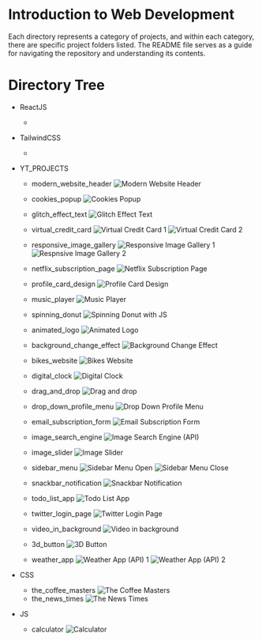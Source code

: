 # Introduction to Web Development

Each directory represents a category of projects, and within each category, there are specific project folders listed. The README file serves as a guide for navigating the repository and understanding its contents.

# Directory Tree

- ReactJS

  -

- TailwindCSS

  -

- YT_PROJECTS

  - modern_website_header
    ![Modern Website Header](./readme_pics/modern_website_header.png)

  - cookies_popup
    ![Cookies Popup](./readme_pics/cookies_popup.png)

  - glitch_effect_text
    ![Glitch Effect Text](./readme_pics/glitch_effect_text.png)

  - virtual_credit_card
    ![Virtual Credit Card 1](./readme_pics/virtual_credit_card_1.png)
    ![Virtual Credit Card 2](./readme_pics/virtual_credit_card_2.png)

  - responsive_image_gallery
    ![Responsive Image Gallery 1](./readme_pics/resp_img_gallery_1.png)
    ![Respnsive Image Gallery 2](./readme_pics/resp_img_gallery_2.png)

  - netflix_subscription_page
    ![Netflix Subscription Page](./readme_pics/netflix_subscription_page.png)

  - profile_card_design
    ![Profile Card Design](./readme_pics/profile_card_design.png)

  - music_player
    ![Music Player](./readme_pics/music_player.png)

  - spinning_donut
    ![Spinning Donut with JS](./readme_pics/spinning_donut.png)

  - animated_logo
    ![Animated Logo](./readme_pics/animated_logo.png)

  - background_change_effect
    ![Background Change Effect](./readme_pics/background_change_effect.png)

  - bikes_website
    ![Bikes Website](./readme_pics/bikes_website.png)

  - digital_clock
    ![Digital Clock](./readme_pics/digital_clock.png)

  - drag_and_drop
    ![Drag and drop](./readme_pics/drag_and_drop.png)

  - drop_down_profile_menu
    ![Drop Down Profile Menu](./readme_pics/drop_down_profile_menu.png)

  - email_subscription_form
    ![Email Subscription Form](./readme_pics/email_sub_form.png)

  - image_search_engine
    ![Image Search Engine (API)](./readme_pics/img_search_engine.png)

  - image_slider
    ![Image Slider](./readme_pics/img_slider.png)

  - sidebar_menu
    ![Sidebar Menu Open](./readme_pics/sidebar_menu_open.png)
    ![Sidebar Menu Close](./readme_pics/sidebar_menu_close.png)

  - snackbar_notification
    ![Snackbar Notification](./readme_pics/snackbar_notification.png)

  - todo_list_app
    ![Todo List App](./readme_pics/todo_list_app.png)

  - twitter_login_page
    ![Twitter Login Page](./readme_pics/twitter_login_page.png)

  - video_in_background
    ![Video in background](./readme_pics/vid_in_background.png)

  - 3d_button
    ![3D Button](./readme_pics/3d_button.png)

  - weather_app
    ![Weather App (API) 1](./readme_pics/weather_app_1.png)
    ![Weather App (API) 2](./readme_pics/weather_app_2.png)

- CSS

  - the_coffee_masters
    ![The Coffee Masters](./readme_pics/coffe_website.png)
  - the_news_times
    ![The News Times](./readme_pics/the_news_times.png)

- JS

  - calculator
    ![Calculator](./readme_pics/calculator.png)
